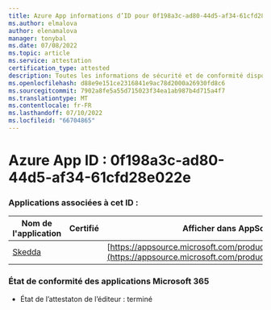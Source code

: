 ```yaml
---
title: Azure App informations d’ID pour 0f198a3c-ad80-44d5-af34-61cfd28e022e
ms.author: elmalova
author: elenamalova
manager: tonybal
ms.date: 07/08/2022
ms.topic: article
ms.service: attestation
certification_type: attested
description: Toutes les informations de sécurité et de conformité disponibles pour 0f198a3c-ad80-44d5-af34-61cfd28e022e.
ms.openlocfilehash: d88e9e151ce2316841e9ac78d2000a26930fd8c6
ms.sourcegitcommit: 7902a8fe5a55d715023f34ea1ab987b4d715a4f7
ms.translationtype: MT
ms.contentlocale: fr-FR
ms.lasthandoff: 07/10/2022
ms.locfileid: "66704865"
---
```

# <a name="azure-app-id-0f198a3c-ad80-44d5-af34-61cfd28e022e"></a>Azure App ID : 0f198a3c-ad80-44d5-af34-61cfd28e022e


### <a name="apps-associated-with-this-id"></a>Applications associées à cet ID :
| **Nom de l'application** | **Certifié** | **Afficher dans AppSource** |
|--------------|---------------|-----------------------|
| [Skedda](../forward/WA200004065.md) |  | [https://appsource.microsoft.com/product/office/WA200004065](https://appsource.microsoft.com/product/office/WA200004065) |

### <a name="microsoft-365-app-compliance-status"></a>État de conformité des applications Microsoft 365
- État de l’attestaton de l’éditeur : terminé
